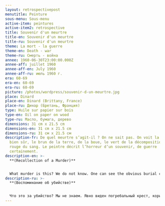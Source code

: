 ```yaml
---
layout: retrospectivepost
menutitle: Peinture
sous-menu: Sous-menu
active-item: peintures
active-item2: retrospective
title: Souvenir d'un meurtre
title-en: Souvenir d'un meurtre
title-ru: Souvenir d'un meurtre
theme: La mort - la guerre
theme-en: Death - war
theme-ru: Смерть - война
annee: 1960-06-30T23:00:00.000Z
annee-aff: juillet 1960
annee-aff-en: July 1960
annee-aff-ru: июль 1960 г.
era: 60-69
era-en: 60-69
era-ru: 60-69
picture: /photos/wordpress/souvenir-d-un-meurtre.jpg
place: Dinard
place-en: Dinard (Brittany, France)
place-ru: Динар (Бретань, Франция)
type: Huile sur papier sur bois
type-en: Oil on paper on wood
type-ru: Масло, бумага, дерево
dimensions: 31 cm x 21.5 cm
dimensions-en: 31 cm x 21.5 cm
dimensions-ru: 31 см x 21.5 см
description-fr: De quel meurtre s’agit-il ? On ne sait pas. On voit la croix
  bien sûr, le brun de la terre, de la boue, le vert de la décomposition, le
  rouge du sang. Le peintre décrit l’horreur d’un souvenir, de guerre
  certainement.
description-en: >-
  **(Recollection of a Murder)**


  What murder is this? We do not know. One can see the obvious burial cross, brown earth, mud, green decaying matter, red blood. The artist describes the horror of a memory, certainly in wartime.
description-ru: >-
  **(Воспоминание об убийстве)**


  Что это за убийство? Мы не знаем. Явно виден погребальный крест, коричневая земля, грязь, зеленое разлагающееся вещество, красная кровь. Художник описывает ужас воспоминаний, конечно, военного времени.
---
```


